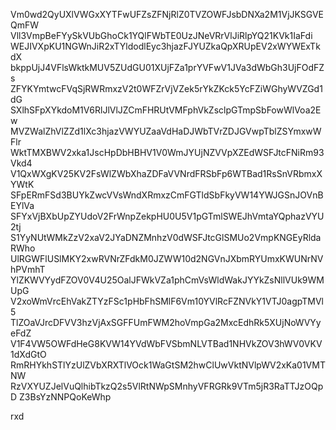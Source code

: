Vm0wd2QyUXlVWGxXYTFwUFZsZFNjRlZ0TVZOWFJsbDNXa2M1VjJKSGVEQmFW
Vll3VmpBeFYySkVUbGhoCk1YQlFWbTE0UzJNeVRrVlJiRlpYQ21KVk1IaFdi
WEJIVXpKU1NGWnJiR2xTYldodlEyc3hjazFJYUZkaQpXRUpEV2xWYWExTkdX
bkppUjJ4VFlsWktkMUV5ZUdGU01XUjFZa1prYVFwV1JVa3dWbGh3UjFOdFZs
ZFYKYmtwcFVqSjRWRmxzV2t0WFZrVjVZek5rYkZKck5YcFZiWGhyWVZGd1dG
SXlhSFpXYkdoM1V6RlJlVlJZCmFHRUtVMFphVkZsclpGTmpSbFowWlVoa2Ew
MVZWalZhVlZZd1lXc3hjazVWYUZaaVdHaDJWbTVrZDJGVwpTblZSYmxwWFlr
WktTMXBWV2xka1JscHpDbHBHV1V0WmJYUjNZVVpXZEdWSFJtcFNiRm93Vkd4
V1QxWXgKV25KV2FsWlZWbXhaZDFaVVNrdFRSbFp6WTBad1RsSnVRbmxXYWtK
SFpERmFSd3BUYkZwcVVsWndXRmxzCmFGTldSbFkyVW14YWJGSnJOVnBEYlVa
SFYxVjBXbUpZYUdoV2FrWnpZekpHU0U5V1pGTmlSWEJhVmtaYQphazVYU2tj
S1YyNUtWMkZzV2xaV2JYaDNZMnhzV0dWSFJtcGlSMUo2VmpKNGEyRldaRWho
UlRGWFlUSlMKY2xwRVNrZFdkM0JZWW10d2NGVnJXbmRYUmxKWUNrNVhPVmhT
YlZKWVYydFZOV0V4U25OalJFWkVZa1phCmVsWldWakJYYkZsNllVUk9WMUpG
V2xoWmVrcEhVakZTYzFSc1pHbFhSMlF6Vm10YVlRcFZNVkY1VTJ0agpTMVl5
TlZOaVJrcDFVV3hzVjAxSGFFUmFWM2hoVmpGa2MxcEdhRk5XUjNoWVYyeFdZ
V1F4VW5OWFdHeG8KVW14YVdWbFVSbmNLVTBad1NHVkZOV3hWV0VKV1dXdGtO
RmRHYkhSTlYzUlZVbXRXTlVOck1WaGtSM2hwClUwVktNVlpWV2xKa01VMTNW
RzVXYUZJelVuQlhibTkzQ2s5VlRtNWpSMnhyVFRGRk9VTm5jR3RaTTJzOQpD
Z3BsYzNNPQoKeWhp

rxd